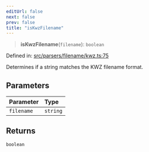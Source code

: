 ```yaml
---
editUrl: false
next: false
prev: false
title: "isKwzFilename"
---
```


> **isKwzFilename**(`filename`): `boolean`

Defined in: [src/parsers/filename/kwz.ts:75](https://github.com/jaames/flipnote.js/blob/24e772733243f115c3848537efabe6ee9020ad63/src/parsers/filename/kwz.ts#L75)

Determines if a string matches the KWZ filename format.

## Parameters

| Parameter | Type |
| :------ | :------ |
| `filename` | `string` |

## Returns

`boolean`
